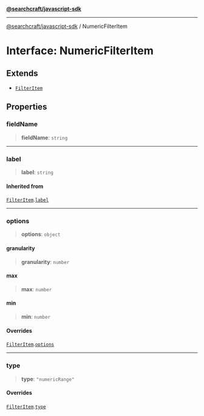 [**@searchcraft/javascript-sdk**](/reference/sdk/js-vanilla/README.md)

***

[@searchcraft/javascript-sdk](/reference/sdk/js-vanilla/globals.md) / NumericFilterItem

# Interface: NumericFilterItem

## Extends

- [`FilterItem`](/reference/sdk/js-vanilla/interfaces/FilterItem.md)

## Properties

### fieldName

> **fieldName**: `string`

***

### label

> **label**: `string`

#### Inherited from

[`FilterItem`](/reference/sdk/js-vanilla/interfaces/FilterItem.md).[`label`](/reference/sdk/js-vanilla/interfaces/FilterItem.md#label)

***

### options

> **options**: `object`

#### granularity

> **granularity**: `number`

#### max

> **max**: `number`

#### min

> **min**: `number`

#### Overrides

[`FilterItem`](/reference/sdk/js-vanilla/interfaces/FilterItem.md).[`options`](/reference/sdk/js-vanilla/interfaces/FilterItem.md#options)

***

### type

> **type**: `"numericRange"`

#### Overrides

[`FilterItem`](/reference/sdk/js-vanilla/interfaces/FilterItem.md).[`type`](/reference/sdk/js-vanilla/interfaces/FilterItem.md#type)
